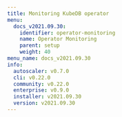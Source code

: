 ```yaml
---
title: Monitoring KubeDB operator
menu:
  docs_v2021.09.30:
    identifier: operator-monitoring
    name: Operator Monitoring
    parent: setup
    weight: 40
menu_name: docs_v2021.09.30
info:
  autoscaler: v0.7.0
  cli: v0.22.0
  community: v0.22.0
  enterprise: v0.9.0
  installer: v2021.09.30
  version: v2021.09.30
---
```


